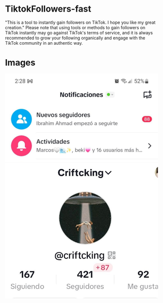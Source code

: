 # TiktokFollowers-fast
"This is a tool to instantly gain followers on TikTok. I hope you like my great creation."  Please note that using tools or methods to gain followers on TikTok instantly may go against TikTok's terms of service, and it is always recommended to grow your following organically and engage with the TikTok community in an authentic way.


<h1>Images</h1>
 <img src="foto1.jpg" alt="Followers">

<img src="foto2.jpg" alt="Followers">
